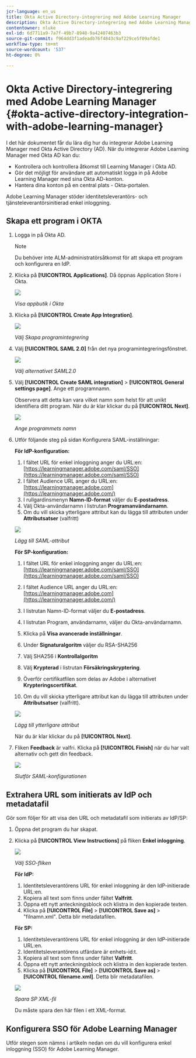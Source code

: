 ```yaml
---
jcr-language: en_us
title: Okta Active Directory-integrering med Adobe Learning Manager
description: Okta Active Directory-integrering med Adobe Learning Manager
contentowner: nluke
exl-id: 6d7711a9-7a7f-49b7-8948-9a42407463b3
source-git-commit: f964dd3f1adeadb76f4843c9af229ce5f09afde1
workflow-type: tm+mt
source-wordcount: '537'
ht-degree: 0%

---
```


# Okta Active Directory-integrering med Adobe Learning Manager {#okta-active-directory-integration-with-adobe-learning-manager}

I det här dokumentet får du lära dig hur du integrerar Adobe Learning Manager med Okta Active Directory (AD). När du integrerar Adobe Learning Manager med Okta AD kan du:

* Kontrollera och kontrollera åtkomst till Learning Manager i Okta AD.
* Gör det möjligt för användare att automatiskt logga in på Adobe Learning Manager med sina Okta AD-konton.
* Hantera dina konton på en central plats - Okta-portalen.

Adobe Learning Manager stöder identitetsleverantörs- och tjänsteleverantörsinitierad enkel inloggning.

## Skapa ett program i OKTA

1. Logga in på Okta AD.

   >[!NOTE]
   >
   >Du behöver inte ALM-administratörsåtkomst för att skapa ett program och konfigurera en IdP.

1. Klicka på **[!UICONTROL Applications]**. Då öppnas Application Store i Okta.

   ![](assets/cp-application-store.png)

   *Visa appbutik i Okta*

1. Klicka på **[!UICONTROL Create App Integration]**.

   ![](assets/cp-app-integrations.png)

   *Välj Skapa programintegrering*

1. Välj **[!UICONTROL SAML 2.0]** från det nya programintegreringsfönstret.

   ![](assets/cp-saml2.0.png)

   *Välj alternativet SAML2.0*

1. Välj **[!UICONTROL Create SAML integration]** > **[!UICONTROL General settings page]**. Ange ett programnamn.

   Observera att detta kan vara vilket namn som helst för att unikt identifiera ditt program. När du är klar klickar du på **[!UICONTROL Next]**.

   ![](assets/cp-saml-integration.png)

   *Ange programmets namn*

1. Utför följande steg på sidan Konfigurera SAML-inställningar:

   **För IdP-konfiguration:**

   1. I fältet URL för enkel inloggning anger du URL:en: [https://learningmanager.adobe.com/saml/SSO](https://learningmanager.adobe.com/saml/SSO)
   1. I fältet Audience URL anger du URL:en: [https://learningmanager.adobe.com](https://learningmanager.adobe.com/)
   1. I rullgardinsmenyn **Namn-ID-format** väljer du **E-postadress**.
   1. Välj Okta-användarnamn i listrutan **Programanvändarnamn**.
   1. Om du vill skicka ytterligare attribut kan du lägga till attributen under **Attributsatser** (valfritt)

   ![](assets/cp-saml-integration-step1.png)

   *Lägg till SAML-attribut*

   **För SP-konfiguration:**

   1. I fältet URL för enkel inloggning anger du URL:en: [https://learningmanager.adobe.com/saml/SSO](https://learningmanager.adobe.com/saml/SSO)
   1. I fältet Audience URL anger du URL:en: [https://learningmanager.adobe.com](https://learningmanager.adobe.com/)
   1. I listrutan Namn-ID-format väljer du **E-postadress**.
   1. I listrutan Program, användarnamn, väljer du Okta-användarnamn.
   1. Klicka på **Visa avancerade inställningar**.
   1. Under **Signaturalgoritm** väljer du RSA-SHA256
   1. Välj SHA256 i **Kontrollalgoritm**
   1. Välj **Krypterad** i listrutan **Försäkringskryptering**.

   1. Överför certifikatfilen som delas av Adobe i alternativet **Krypteringscertifikat**.
   1. Om du vill skicka ytterligare attribut kan du lägga till attributen under **Attributsatser** (valfritt).

   ![](assets/cp-saml-integration-step2.png)

   *Lägg till ytterligare attribut*

   När du är klar klickar du på **[!UICONTROL Next]**.

1. Fliken **Feedback** är valfri. Klicka på **[!UICONTROL Finish]** när du har valt alternativ och gett din feedback.

   ![](assets/cp-saml-integration-step3.png)

   *Slutför SAML-konfigurationen*

## Extrahera URL som initierats av IdP och metadatafil

Gör som följer för att visa den URL och metadatafil som initierats av IdP/SP:

1. Öppna det program du har skapat.
1. Klicka på **[!UICONTROL View Instructions]** på fliken **Enkel inloggning**.

   ![](assets/cp-prime-sso.png)

   *Välj SSO-fliken*

   **För IdP:**

   1. Identitetsleverantörens URL för enkel inloggning är den IdP-initierade URL:en.
   1. Kopiera all text som finns under fältet **Valfritt**.
   1. Öppna ett nytt anteckningsblock och klistra in den kopierade texten.
   1. Klicka på **[!UICONTROL File]** > **[!UICONTROL Save as]** > &quot;filnamn.xml&quot;. Detta blir metadatafilen.

   **För SP:**

   1. Identitetsleverantörens URL för enkel inloggning är den IdP-initierade URL:en.
   1. Identitetsleverantörens utfärdare är enhets-id:t.
   1. Kopiera all text som finns under fältet **Valfritt**.
   1. Öppna ett nytt anteckningsblock och klistra in den kopierade texten.
   1. Klicka på **[!UICONTROL File]** > **[!UICONTROL Save as]** > **[!UICONTROL filename.xml]**. Detta blir metadatafilen.

   ![](assets/cp-saml-integration-step4.png)

   *Spara SP XML-fil*

   Du måste spara den här filen i ett XML-format.

## Konfigurera SSO för Adobe Learning Manager

Utför stegen som nämns i artikeln nedan om du vill konfigurera enkel inloggning (SSO) för Adobe Learning Manager.

<!--

article not in TOC

[SSO Authentication](/help/migrated/kb/sso-authentication-for-learning-manager.md)
-->
